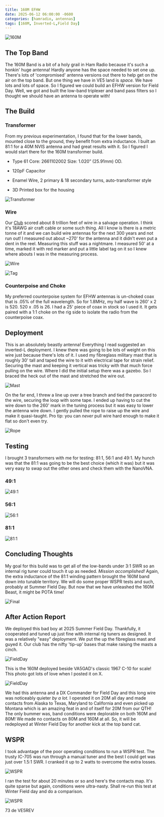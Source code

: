 ```yaml
---
title: 160M EFHW
date: 2025-06-12 06:00:00 -0600
categories: [hamradio, antennas]
tags: [160M, Inverted-L,Field Day]
---
```


![160M](/assets/160M/160M-01.webp)

## The Top Band

The 160M Band is a bit of a holy grail in Ham Radio because it's such a honkin' huge antenna! Hardly anyone has the space needed to set one up. There's lots of 'compromised' antenna versions out there to help get on the air on the top band. But one thing we have in VE5 land is *space.* We have lots and lots of space. So I figured we could build an EFHW version for Field Day. Well, we got and built the low-band triplexer and band pass filters so I thought we should have an antenna to operate with! 

## The Build

### Transformer

From my previous experimentation, I found that for the lower bands, mounted close to the ground, they benefit from extra inductance. I built an 81:1 for a 40M NVIS antenna and had great results with it. So I figured I would start there for the 160M transformer build. 

+ Type 61 Core: 2661102002 Size: 1.020” (25.91mm) OD. 

+ 120pF Capacitor

+ Enamel Wire, 2 primary & 18 secondary turns, auto-transformer style

+ 3D Printed box for the housing

![Transformer](/assets/160M/160M-02.webp)


### Wire

Our [Club](https://mjarc.ca/) scored about 8 trillion feet of wire in a salvage operation. I think it's 18AWG air craft cable or some such thing. All I know is there is a metric tonne of it and we can build wire antennas for the next 300 years and not run out! I measured out about ~270' for the antenna and it didn't even put a dent in the reel. Measuring this stuff was a nightmare. I measured 50' at a time, marked it with red marker and put a little label tag on it so I knew where abouts I was in the measuring process.

![Wire](/assets/160M/160M-03.webp)

![Tag](/assets/160M/160M-04.webp)

### Counterpoise and Choke 

My preferred counterpoise system for EFHW antennas is un-choked coax that is .05% of the full wavelength. So for 1.8MHz, my half wave is 260' x 2 is 520. 520 x .05 is 26. I had a 25' piece of coax in stock so I used it. It gets paired with a 1:1 choke on the rig side to isolate the radio from the counterpoise coax.

## Deployment

This is an absolutely beastly antenna! Everything I read suggested an inverted-L deployment. I knew there was going to be lots of weight on this wire just because there's lots of it. I used my fibreglass military mast that is roughly 30' tall and taped the wire to it with electrical tape for strain relief. Securing the mast and keeping it vertical was tricky with that much force pulling on the wire. Where I did the initial setup there was a gazebo. So I braced the heck out of the mast and stretched the wire out.

![Mast](/assets/160M/160M-05.webp)

On the far end, I threw a line up over a tree branch and tied the paracord to the wire, securing the loop with some tape. I ended up having to cut the wire down to the 260' mark in the tuning process but it was easy to lower the antenna wire down. I gently pulled the rope to raise up the wire and make it quasi-taught. Pro tip: you can *never* pull wire hard enough to make it flat so don't even try.

![Rope](/assets/160M/160M-06.webp)

## Testing

I brought 3 transformers with me for testing: 81:1, 56:1 and 49:1. My hunch was that the 81:1 was going to be the best choice (which it was) but it was very easy to swap out the other ones and check them with the NanoVNA.

### 49:1 

![49:1](/assets/160M/160M-07.webp)

### 56:1 

![56:1](/assets/160M/160M-08.webp)

### 81:1 

![81:1](/assets/160M/160M-09.webp)

## Concluding Thoughts

My goal for this build was to get all of the low-bands under 3:1 SWR so an internal rig tuner could touch it up as needed. *Mission accomplished!* Again, the extra inductance of the 81:1 winding pattern brought the 160M band down into tunable territory. We will do some proper WSPR tests and such, probably at Summer Field Day. But now that we have unleashed the 160M Beast, it might be POTA time!

![Final](/assets/160M/160M-10.webp)

## After Action Report

We deployed this bad boy at 2025 Summer Field Day. Thankfully, it cooperated and tuned up just fine with internal rig tuners as designed. It was a relatively "easy" deployment. We put the up the fibreglass mast and guyed it. Our club has the nifty 'tip-up' bases that make raising the masts a cinch. 

![FieldDay](/assets/160M/160M-11.webp)

This is the 160M deployed beside VA5GAD's classic 1967 C-10 for scale! This photo got lots of love when I posted it on X. 

![FieldDay](/assets/160M/160M-12.webp)

We had this antenna and a DX Commander for Field Day and this long wire was noticeably quieter *by a lot.* I operated it on 20M all day and made contacts from Alaska to Texas, Maryland to California and even picked up Montana which is an amazing feat in and of itself for 20M from our QTH! The only bummer was, band conditions were deplorable on both 160M and 80M! We made no contacts on 80M and 160M at all. So, it will be redeployed at Winter Field Day for another kick at the top band cat. 

## WSPR

I took advantage of the poor operating conditions to run a WSPR test. The trusty IC-705 was run through a manual tuner and the best I could get was just over 1.5:1 SWR. I cranked it up to 2 watts to overcome the extra losses. 

![WSPR](/assets/160M/160M-13.webp)

I ran the test for about 20 minutes or so and here's the contacts map. It's quite sparse but again, conditions were ultra-nasty. Shall re-run this test at Winter Field day and do a comparison.

![WSPR](/assets/160M/160M-14.webp)

73 de VE5REV



